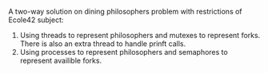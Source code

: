 A two-way solution on dining philosophers problem with restrictions of Ecole42 subject:
1. Using threads to represent philosophers and mutexes to represent forks.
   There is also an extra thread to handle prinft calls.
2. Using processes to represent philosophers and semaphores to represent availible forks.

